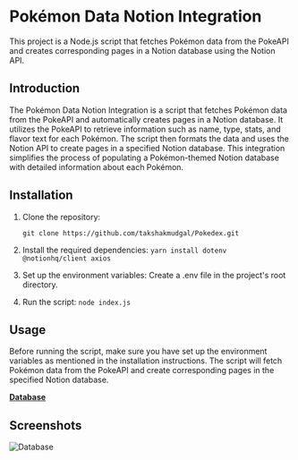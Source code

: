 # Pokémon Data Notion Integration

This project is a Node.js script that fetches Pokémon data from the PokeAPI and creates corresponding pages in a Notion database using the Notion API.

## Introduction

The Pokémon Data Notion Integration is a script that fetches Pokémon data from the PokeAPI and automatically creates pages in a Notion database. It utilizes the PokeAPI to retrieve information such as name, type, stats, and flavor text for each Pokémon. The script then formats the data and uses the Notion API to create pages in a specified Notion database. This integration simplifies the process of populating a Pokémon-themed Notion database with detailed information about each Pokémon.

## Installation

1. Clone the repository:

   ```
   git clone https://github.com/takshakmudgal/Pokedex.git
   ```
2. Install the required dependencies:
   `yarn install dotenv @notionhq/client axios`

3. Set up the environment variables:
   Create a .env file in the project's root directory.

4. Run the script:
   `node index.js`

## Usage

Before running the script, make sure you have set up the environment variables as mentioned in the installation instructions. The script will fetch Pokémon data from the PokeAPI and create corresponding pages in the specified Notion database.

[**Database**](https://tabby-blade-b2f.notion.site/05a7d87466774f70a942c9c6b6560eda?v=0a609f8ccbfa4e44b6a003037f13a6bb)

## Screenshots

![Database](https://i.imgur.com/NCQmK2E.png)
